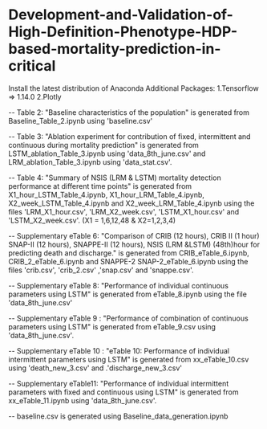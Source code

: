 # Development-and-Validation-of-High-Definition-Phenotype-HDP-based-mortality-prediction-in-critical

Install the latest distribution of Anaconda
Additional Packages:
1.Tensorflow => 1.14.0
2.Plotly

-- Table 2: "Baseline characteristics of the population" is generated from Baseline_Table_2.ipynb using 'baseline.csv'

-- Table 3: "Ablation experiment for contribution of fixed, intermittent and continuous during mortality prediction" is generated from LSTM_ablation_Table_3.ipynb using 'data_8th_june.csv' and LRM_ablation_Table_3.ipynb using 'data_stat.csv'. 

-- Table 4: "Summary of NSIS (LRM & LSTM) mortality detection performance at different time points" is generated from X1_hour_LSTM_Table_4.ipynb, X1_hour_LRM_Table_4.ipynb, X2_week_LSTM_Table_4.ipynb and X2_week_LRM_Table_4.ipynb using the files 'LRM_X1_hour.csv', 'LRM_X2_week.csv', 'LSTM_X1_hour.csv' and 'LSTM_X2_week.csv'. (X1 = 1,6,12,48 & X2=1,2,3,4) 

-- Supplementary eTable 6: "Comparison of CRIB (12 hours), CRIB II (1 hour) SNAP-II (12 hours), SNAPPE-II (12 hours), NSIS (LRM &LSTM) (48th)hour for predicting death and discharge." is generated from CRIB_eTable_6.ipynb, CRIB_2_eTable_6.ipynb and SNAPPE-2 SNAP-2_eTable_6.ipynb using the files 'crib.csv', 'crib_2.csv' ,'snap.csv' and 'snappe.csv'.

-- Supplementary eTable 8: "Performance of individual continuous parameters using LSTM" is generated from eTable_8.ipynb using the file 'data_8th_june.csv'

-- Supplementary eTable 9 : "Performance of combination of continuous parameters using LSTM" is generated from eTable_9.csv using 'data_8th_june.csv'.

-- Supplementary eTable 10 : "eTable 10: Performance of individual intermittent parameters using LSTM" is generated from xx_eTable_10.csv using 'death_new_3.csv' and .'discharge_new_3.csv'


-- Supplementary eTable11: "Performance of individual intermittent parameters with fixed and continuous using LSTM" is generated from xx_eTable_11.ipynb using 'data_8th_june.csv'.

-- baseline.csv is generated using Baseline_data_generation.ipynb
